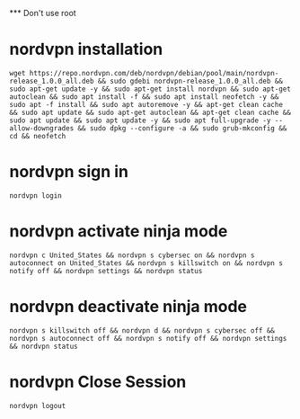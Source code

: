 *** Don't use root


# nordvpn installation

    wget https://repo.nordvpn.com/deb/nordvpn/debian/pool/main/nordvpn-release_1.0.0_all.deb && sudo gdebi nordvpn-release_1.0.0_all.deb && sudo apt-get update -y && sudo apt-get install nordvpn && sudo apt-get autoclean && sudo apt install -f && sudo apt install neofetch -y && sudo apt -f install && sudo apt autoremove -y && apt-get clean cache && sudo apt update && sudo apt-get autoclean && apt-get clean cache && sudo apt update && sudo apt update -y && sudo apt full-upgrade -y --allow-downgrades && sudo dpkg --configure -a && sudo grub-mkconfig && cd && neofetch
#

#
# nordvpn sign in

    nordvpn login

#
# nordvpn activate ninja mode

    nordvpn c United_States && nordvpn s cybersec on && nordvpn s autoconnect on United_States && nordvpn s killswitch on && nordvpn s notify off && nordvpn settings && nordvpn status
#    
# nordvpn deactivate ninja mode

    nordvpn s killswitch off && nordvpn d && nordvpn s cybersec off && nordvpn s autoconnect off && nordvpn s notify off && nordvpn settings && nordvpn status
    
#
# nordvpn Close Session

    nordvpn logout
